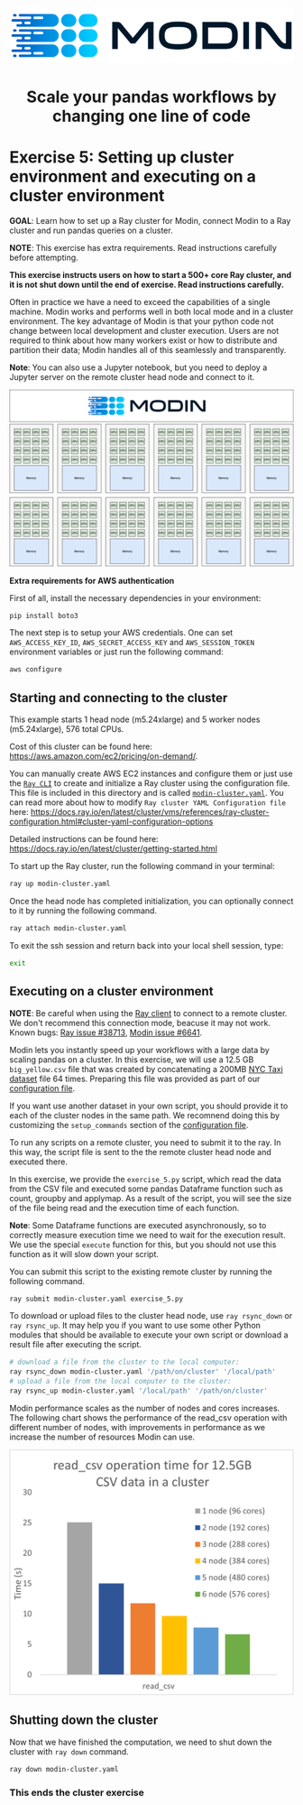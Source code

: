![LOGO](../../../img/MODIN_ver2_hrz.png)

<center>
<h1>Scale your pandas workflows by changing one line of code</h2>
</center>

# Exercise 5: Setting up cluster environment and executing on a cluster environment

**GOAL**: Learn how to set up a Ray cluster for Modin, connect Modin to a Ray cluster and run pandas queries on a cluster.

**NOTE**: This exercise has extra requirements. Read instructions carefully before attempting. 

**This exercise instructs users on how to start a 500+ core Ray cluster,
and it is not shut down until the end of exercise. Read instructions carefully.**

Often in practice we have a need to exceed the capabilities of a single machine.
Modin works and performs well in both local mode and in a cluster environment.
The key advantage of Modin is that your python code not change between
local development and cluster execution. Users are not required to think about
how many workers exist or how to distribute and partition their data;
Modin handles all of this seamlessly and transparently.

**Note**: You can also use a Jupyter notebook, but you need to deploy a Jupyter server 
on the remote cluster head node and connect to it.

![Cluster](../../../img/modin_cluster.png)

**Extra requirements for AWS authentication**

First of all, install the necessary dependencies in your environment:

```bash
pip install boto3
```

The next step is to setup your AWS credentials. One can set  `AWS_ACCESS_KEY_ID`, 
`AWS_SECRET_ACCESS_KEY` and `AWS_SESSION_TOKEN` environment variables or
just run the following command:

```bash
aws configure
```

## Starting and connecting to the cluster

This example starts 1 head node (m5.24xlarge) and 5 worker nodes (m5.24xlarge), 576 total CPUs.

Cost of this cluster can be found here: https://aws.amazon.com/ec2/pricing/on-demand/.

You can manually create AWS EC2 instances and configure them or just use the 
[`Ray CLI`](https://docs.ray.io/en/latest/cluster/vms/getting-started.html#running-applications-on-a-ray-cluster)
to create and initialize a Ray cluster using the configuration file. This file is included in this directory and is called
[`modin-cluster.yaml`](https://github.com/modin-project/modin/blob/master/examples/tutorial/jupyter/execution/pandas_on_ray/cluster/modin-cluster.yaml).
You can read more about how to modify `Ray cluster YAML Configuration file` here:
https://docs.ray.io/en/latest/cluster/vms/references/ray-cluster-configuration.html#cluster-yaml-configuration-options

Detailed instructions can be found here: https://docs.ray.io/en/latest/cluster/getting-started.html

To start up the Ray cluster, run the following command in your terminal:

```bash
ray up modin-cluster.yaml
```

Once the head node has completed initialization, you can optionally connect to it by running the following command.

```bash
ray attach modin-cluster.yaml
```

To exit the ssh session and return back into your local shell session, type:

```bash
exit
```

## Executing on a cluster environment

**NOTE**: Be careful when using the [Ray client](https://docs.ray.io/en/latest/cluster/running-applications/job-submission/ray-client.html)
to connect to a remote cluster. We don't recommend this connection mode, beacuse it may not work. Known bugs:
[Ray issue #38713](https://github.com/ray-project/ray/issues/38713), [Modin issue #6641](https://github.com/modin-project/modin/issues/6641).

Modin lets you instantly speed up your workflows with a large data by scaling pandas on a cluster.
In this exercise, we will use a 12.5 GB `big_yellow.csv` file that was created by concatenating a 200MB 
[NYC Taxi dataset](https://modin-datasets.intel.com/testing/yellow_tripdata_2015-01.csv) 
file 64 times. Preparing this file was provided as part of our [configuration file](https://github.com/modin-project/modin/blob/master/examples/tutorial/jupyter/execution/pandas_on_ray/cluster/modin-cluster.yaml).

If you want use another dataset in your own script, you should provide it to each of the cluster nodes in the same path.
We recomnend doing this by customizing the `setup_commands` section of the [configuration file](https://github.com/modin-project/modin/blob/master/examples/tutorial/jupyter/execution/pandas_on_ray/cluster/modin-cluster.yaml).

To run any scripts on a remote cluster, you need to submit it to the ray. In this way, the script file 
is sent to the the remote cluster head node and executed there. 

In this exercise, we provide the `exercise_5.py` script, which read the data from the CSV file and executed 
some pandas Dataframe function such as count, groupby and applymap. As a result of the script, you will see 
the size of the file being read and the execution time of each function.

**Note**: Some Dataframe functions are executed asynchronously, so to correctly measure execution time 
we need to wait for the execution result. We use the special `execute` function for this, 
but you should not use this function as it will slow down your script.

You can submit this script to the existing remote cluster by running the following command.

```bash
ray submit modin-cluster.yaml exercise_5.py
```

To download or upload files to the cluster head node, use `ray rsync_down` or `ray rsync_up`. It may help you if you want to use
some other Python modules that should be available to execute your own script or download a result file after executing the script.

```bash
# download a file from the cluster to the local computer:
ray rsync_down modin-cluster.yaml '/path/on/cluster' '/local/path'
# upload a file from the local computer to the cluster:
ray rsync_up modin-cluster.yaml '/local/path' '/path/on/cluster'
```

Modin performance scales as the number of nodes and cores increases. The following chart shows
the performance of the read_csv operation with different number of nodes, with improvements in
performance as we increase the number of resources Modin can use.

![ClusterPerf](../../../img/modin_cluster_perf.png)

## Shutting down the cluster

Now that we have finished the computation, we need to shut down the cluster with `ray down` command.

```bash
ray down modin-cluster.yaml
```

### This ends the cluster exercise
